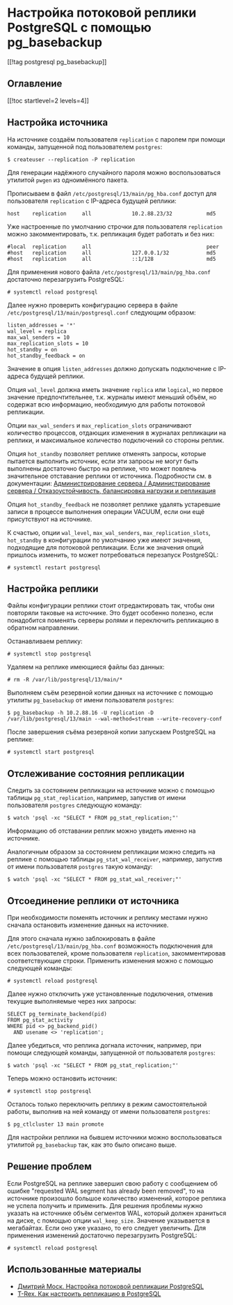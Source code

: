 Настройка потоковой реплики PostgreSQL с помощью pg_basebackup
==============================================================

[[!tag postgresql pg_basebackup]]

Оглавление
----------

[[!toc startlevel=2 levels=4]]

Настройка источника
-------------------

На источнике создаём пользователя `replication` с паролем при помощи команды, запущенной под пользователем `postgres`:

    $ createuser --replication -P replication

Для генерации надёжного случайного пароля можно воспользоваться утилитой `pwgen` из одноимённого пакета.

Прописываем в файл `/etc/postgresql/13/main/pg_hba.conf` доступ для пользователя `replication` с IP-адреса будущей реплики:

    host    replication     all             10.2.88.23/32           md5

Уже настроенные по умолчанию строчки для пользователя `replication` можно закомментировать, т.к. репликация будет работать и без них:

    #local  replication     all                                     peer
    #host   replication     all             127.0.0.1/32            md5
    #host   replication     all             ::1/128                 md5

Для применения нового файла `/etc/postgresql/13/main/pg_hba.conf` достаточно перезагрузить PostgreSQL:

    # systemctl reload postgresql

Далее нужно проверить конфигурацию сервера в файле `/etc/postgresql/13/main/postgresql.conf` следующим образом:

    listen_addresses = '*'
    wal_level = replica
    max_wal_senders = 10
    max_replication_slots = 10
    hot_standby = on
    hot_standby_feedback = on

Значение в опция `listen_addresses` должно допускать подключение с IP-адреса будущей реплики.

Опция `wal_level` должна иметь значение `replica` или `logical`, но первое значение предпочтительнее, т.к. журналы имеют меньший объём, но содержат всю информацию, необходимую для работы потоковой репликации.

Опции `max_wal_senders` и `max_replication_slots` ограничивают количество процессов, отдающих изменения в журналах репликации на реплики, и максимальное количество подключений со стороны реплик.

Опция `hot_standby` позволяет реплике отменять запросы, которые пытается выполнить источник, если эти запросы не могут быть выполнены достаточно быстро на реплике, что может повлечь значительное отставание реплики от источника. Подробности см. в документации: [Администрирование сервера / Администрирование сервера / Отказоустойчивость, балансировка нагрузки и репликация](https://postgrespro.ru/docs/postgresql/10/hot-standby)

Опция `hot_standby_feedback` не позволяет реплике удалять устаревшие записи в процессе выполнения операции VACUUM, если они ещё присутствуют на источнике.

К счастью, опции `wal_level`, `max_wal_senders`, `max_replication_slots`, `hot_standby` в конфигурации по умолчанию уже имеют значения, подходящие для потоковой репликации. Если же значения опций пришлось изменить, то может потребоваться перезапуск PostgreSQL:

    # systemctl restart postgresql

Настройка реплики
-----------------

Файлы конфигурации реплики стоит отредактировать так, чтобы они повторяли таковые на источнике. Это будет особенно полезно, если понадобится поменять серверы ролями и переключить репликацию в обратном направлении.

Останавливаем реплику:

    # systemctl stop postgresql

Удаляем на реплике имеющиеся файлы баз данных:

    # rm -R /var/lib/postgresql/13/main/*

Выполняем съём резервной копии данных на источнике с помощью утилиты `pg_basebackup` от имени пользователя `postgres`:

    $ pg_basebackup -h 10.2.88.16 -U replication -D /var/lib/postgresql/13/main --wal-method=stream --write-recovery-conf

После завершения съёма резервной копии запускаем PostgreSQL на реплике:

    # systemctl start postgresql

Отслеживание состояния репликации
---------------------------------

Следить за состоянием репликации на источнике можно с помощью таблицы `pg_stat_replication`, например, запустив от имени пользователя `postgres` следующую команду:

    $ watch 'psql -xc "SELECT * FROM pg_stat_replication;"'

Информацию об отставании реплик можно увидеть именно на источнике.

Аналогичным образом за состоянием репликации можно следить на реплике с помощью таблицы `pg_stat_wal_receiver`, например, запустив от имени пользователя `postgres` такую команду:

    $ watch 'psql -xc "SELECT * FROM pg_stat_wal_receiver;"'

Отсоединение реплики от источника
---------------------------------

При необходимости поменять источник и реплику местами нужно сначала остановить изменение данных на источнике.

Для этого сначала нужно заблокировать в файле `/etc/postgresql/13/main/pg_hba.conf` возможность подключения для всех пользователей, кроме пользователя `replication`, закомментировав соответствующие строки. Применить изменения можно с помощью следующей команды:

    # systemctl reload postgresql

Далее нужно отключить уже установленные подключения, отменив текущие выполняемые через них запросы:

    SELECT pg_terminate_backend(pid)
    FROM pg_stat_activity
    WHERE pid <> pg_backend_pid()
      AND usename <> 'replication';

Далее убедиться, что реплика догнала источник, например, при помощи следующей команды, запущенной от пользователя `postgres`:

    $ watch 'psql -xc "SELECT * FROM pg_stat_replication;"'

Теперь можно остановить источник:

    # systemctl stop postgresql

Осталось только переключить реплику в режим самостоятельной работы, выполнив на ней команду от имени пользователя `postgres`:

    $ pg_ctlcluster 13 main promote

Для настройки реплики на бывшем источники можно воспользоваться утилитой `pg_basebackup` так, как это было описано выше.

Решение проблем
---------------

Если PostgreSQL на реплике завершил свою работу с сообщением об ошибке "requested WAL segment has already been removed", то на источнике произошло большое количество изменений, которое реплика не успела получить и применить. Для решения проблемы нужно указать на источнике объём сегментов WAL, который должен храниться на диске, с помощью опции `wal_keep_size`. Значение указывается в мегабайтах. Если оно уже указано, то его следует увеличить. Для применения изменений достаточно перезагрузить PostgreSQL:

    # systemctl reload postgresql

Использованные материалы
------------------------

* [Дмитрий Моск. Настройка потоковой репликации PostgreSQL](https://www.dmosk.ru/miniinstruktions.php?mini=postgresql-replication)
* [T-Rex. Как настроить репликацию в PostgreSQL](https://selectel.ru/blog/tutorials/how-to-set-up-replication-in-postgresql/)
